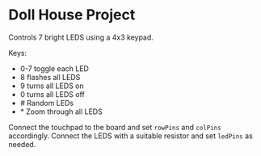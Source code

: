 # Doll House Project

Controls 7 bright LEDS using a 4x3 keypad.

Keys:

* 0-7 toggle each LED
* 8 flashes all LEDS
* 9 turns all LEDS on
* 0 turns all LEDS off
* \# Random LEDs
* \* Zoom through all LEDS

Connect the touchpad to the board and set `rowPins` and `colPins` accordingly.
Connect the LEDS with a suitable resistor and set `ledPins` as needed.
